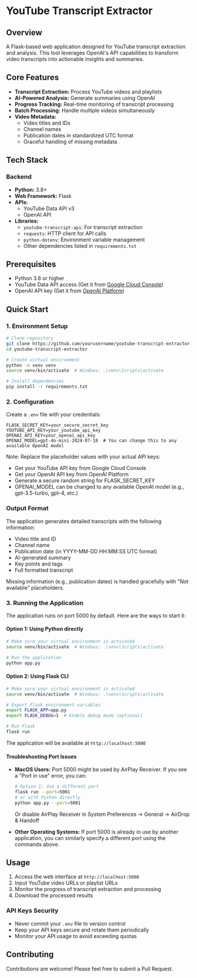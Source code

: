 # YouTube Transcript Extractor

## Overview

A Flask-based web application designed for YouTube transcript extraction and analysis. This tool leverages OpenAI's API capabilities to transform video transcripts into actionable insights and summaries.

## Core Features

- **Transcript Extraction:** Process YouTube videos and playlists
- **AI-Powered Analysis:** Generate summaries using OpenAI
- **Progress Tracking:** Real-time monitoring of transcript processing
- **Batch Processing:** Handle multiple videos simultaneously
- **Video Metadata:** 
  - Video titles and IDs
  - Channel names
  - Publication dates in standardized UTC format
  - Graceful handling of missing metadata

## Tech Stack

### Backend
- **Python:** 3.8+
- **Web Framework:** Flask
- **APIs:**
  - YouTube Data API v3
  - OpenAI API
- **Libraries:**
  - `youtube-transcript-api`: For transcript extraction
  - `requests`: HTTP client for API calls
  - `python-dotenv`: Environment variable management
  - Other dependencies listed in `requirements.txt`

## Prerequisites

- Python 3.8 or higher
- YouTube Data API access (Get it from [Google Cloud Console](https://console.cloud.google.com/))
- OpenAI API key (Get it from [OpenAI Platform](https://platform.openai.com/api-keys))

## Quick Start

### 1. Environment Setup

```bash
# Clone repository
git clone https://github.com/yourusername/youtube-transcript-extractor.git
cd youtube-transcript-extractor

# Create virtual environment
python -m venv venv
source venv/bin/activate  # Windows: .\venv\Scripts\activate

# Install dependencies
pip install -r requirements.txt
```

### 2. Configuration

Create a `.env` file with your credentials:

```env
FLASK_SECRET_KEY=your_secure_secret_key
YOUTUBE_API_KEY=your_youtube_api_key
OPENAI_API_KEY=your_openai_api_key
OPENAI_MODEL=gpt-4o-mini-2024-07-18  # You can change this to any available OpenAI model
```

Note: Replace the placeholder values with your actual API keys:
- Get your YouTube API key from Google Cloud Console
- Get your OpenAI API key from OpenAI Platform
- Generate a secure random string for FLASK_SECRET_KEY
- OPENAI_MODEL can be changed to any available OpenAI model (e.g., gpt-3.5-turbo, gpt-4, etc.)

### Output Format

The application generates detailed transcripts with the following information:
- Video title and ID
- Channel name
- Publication date (in YYYY-MM-DD HH:MM:SS UTC format)
- AI-generated summary
- Key points and tags
- Full formatted transcript

Missing information (e.g., publication dates) is handled gracefully with "Not available" placeholders.

### 3. Running the Application

The application runs on port 5000 by default. Here are the ways to start it:

#### Option 1: Using Python directly
```bash
# Make sure your virtual environment is activated
source venv/bin/activate  # Windows: .\venv\Scripts\activate

# Run the application
python app.py
```

#### Option 2: Using Flask CLI
```bash
# Make sure your virtual environment is activated
source venv/bin/activate  # Windows: .\venv\Scripts\activate

# Export Flask environment variables
export FLASK_APP=app.py
export FLASK_DEBUG=1  # Enable debug mode (optional)

# Run Flask
flask run
```

The application will be available at `http://localhost:5000`

#### Troubleshooting Port Issues

- **MacOS Users:** Port 5000 might be used by AirPlay Receiver. If you see a "Port in use" error, you can:
  ```bash
  # Option 1: Use a different port
  flask run --port=5001
  # or with Python directly
  python app.py --port=5001
  ```
  Or disable AirPlay Receiver in System Preferences -> General -> AirDrop & Handoff

- **Other Operating Systems:** If port 5000 is already in use by another application, you can similarly specify a different port using the commands above.

## Usage

1. Access the web interface at `http://localhost:5000`
2. Input YouTube video URLs or playlist URLs
3. Monitor the progress of transcript extraction and processing
4. Download the processed results

### API Keys Security
- Never commit your `.env` file to version control
- Keep your API keys secure and rotate them periodically
- Monitor your API usage to avoid exceeding quotas

## Contributing

Contributions are welcome! Please feel free to submit a Pull Request.
